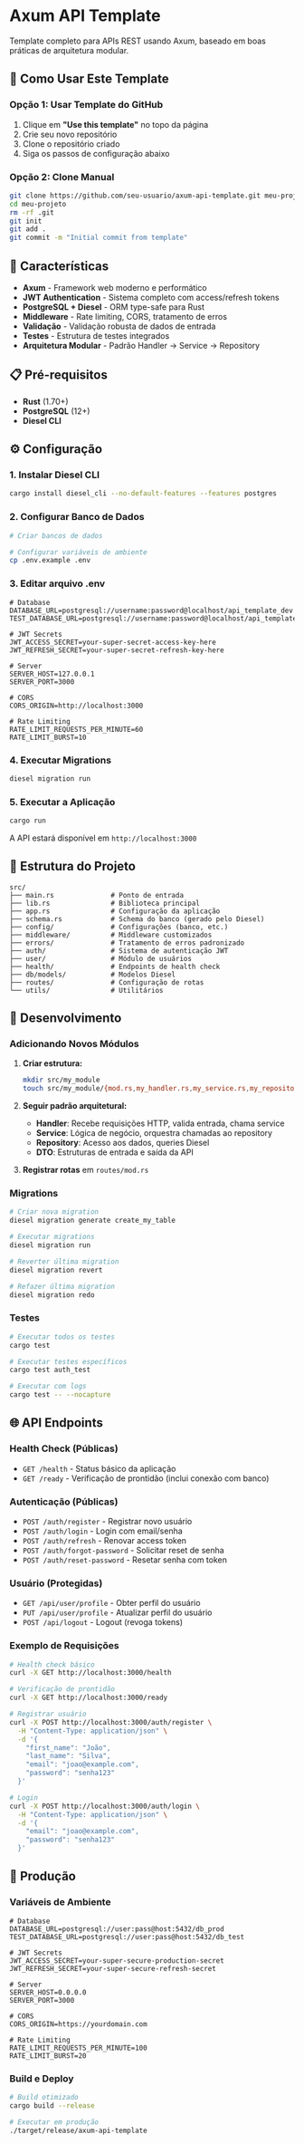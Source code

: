 # Axum API Template

Template completo para APIs REST usando Axum, baseado em boas práticas de arquitetura modular.

## 🎯 Como Usar Este Template

### Opção 1: Usar Template do GitHub
1. Clique em **"Use this template"** no topo da página
2. Crie seu novo repositório
3. Clone o repositório criado
4. Siga os passos de configuração abaixo

### Opção 2: Clone Manual
```bash
git clone https://github.com/seu-usuario/axum-api-template.git meu-projeto
cd meu-projeto
rm -rf .git
git init
git add .
git commit -m "Initial commit from template"
```

## 🚀 Características

- **Axum** - Framework web moderno e performático
- **JWT Authentication** - Sistema completo com access/refresh tokens
- **PostgreSQL + Diesel** - ORM type-safe para Rust
- **Middleware** - Rate limiting, CORS, tratamento de erros
- **Validação** - Validação robusta de dados de entrada
- **Testes** - Estrutura de testes integrados
- **Arquitetura Modular** - Padrão Handler → Service → Repository

## 📋 Pré-requisitos

- **Rust** (1.70+)
- **PostgreSQL** (12+)
- **Diesel CLI**

## ⚙️ Configuração

### 1. Instalar Diesel CLI
```bash
cargo install diesel_cli --no-default-features --features postgres
```

### 2. Configurar Banco de Dados
```bash
# Criar bancos de dados

# Configurar variáveis de ambiente
cp .env.example .env
```

### 3. Editar arquivo .env
```env
# Database
DATABASE_URL=postgresql://username:password@localhost/api_template_dev
TEST_DATABASE_URL=postgresql://username:password@localhost/api_template_test

# JWT Secrets
JWT_ACCESS_SECRET=your-super-secret-access-key-here
JWT_REFRESH_SECRET=your-super-secret-refresh-key-here

# Server
SERVER_HOST=127.0.0.1
SERVER_PORT=3000

# CORS
CORS_ORIGIN=http://localhost:3000

# Rate Limiting
RATE_LIMIT_REQUESTS_PER_MINUTE=60
RATE_LIMIT_BURST=10
```

### 4. Executar Migrations
```bash
diesel migration run
```

### 5. Executar a Aplicação
```bash
cargo run
```

A API estará disponível em `http://localhost:3000`

## 📁 Estrutura do Projeto

```
src/
├── main.rs              # Ponto de entrada
├── lib.rs               # Biblioteca principal
├── app.rs               # Configuração da aplicação
├── schema.rs            # Schema do banco (gerado pelo Diesel)
├── config/              # Configurações (banco, etc.)
├── middleware/          # Middleware customizados
├── errors/              # Tratamento de erros padronizado
├── auth/                # Sistema de autenticação JWT
├── user/                # Módulo de usuários
├── health/              # Endpoints de health check
├── db/models/           # Modelos Diesel
├── routes/              # Configuração de rotas
└── utils/               # Utilitários
```

## 🔧 Desenvolvimento

### Adicionando Novos Módulos

1. **Criar estrutura:**
   ```bash
   mkdir src/my_module
   touch src/my_module/{mod.rs,my_handler.rs,my_service.rs,my_repository.rs,my_dto.rs}
   ```

2. **Seguir padrão arquitetural:**
   - **Handler**: Recebe requisições HTTP, valida entrada, chama service
   - **Service**: Lógica de negócio, orquestra chamadas ao repository
   - **Repository**: Acesso aos dados, queries Diesel
   - **DTO**: Estruturas de entrada e saída da API

3. **Registrar rotas** em `routes/mod.rs`

### Migrations

```bash
# Criar nova migration
diesel migration generate create_my_table

# Executar migrations
diesel migration run

# Reverter última migration
diesel migration revert

# Refazer última migration
diesel migration redo
```

### Testes

```bash
# Executar todos os testes
cargo test

# Executar testes específicos
cargo test auth_test

# Executar com logs
cargo test -- --nocapture
```

## 🌐 API Endpoints

### Health Check (Públicas)
- `GET /health` - Status básico da aplicação
- `GET /ready` - Verificação de prontidão (inclui conexão com banco)

### Autenticação (Públicas)
- `POST /auth/register` - Registrar novo usuário
- `POST /auth/login` - Login com email/senha
- `POST /auth/refresh` - Renovar access token
- `POST /auth/forgot-password` - Solicitar reset de senha
- `POST /auth/reset-password` - Resetar senha com token

### Usuário (Protegidas)
- `GET /api/user/profile` - Obter perfil do usuário
- `PUT /api/user/profile` - Atualizar perfil do usuário
- `POST /api/logout` - Logout (revoga tokens)

### Exemplo de Requisições

```bash
# Health check básico
curl -X GET http://localhost:3000/health

# Verificação de prontidão
curl -X GET http://localhost:3000/ready

# Registrar usuário
curl -X POST http://localhost:3000/auth/register \
  -H "Content-Type: application/json" \
  -d '{
    "first_name": "João",
    "last_name": "Silva",
    "email": "joao@example.com",
    "password": "senha123"
  }'

# Login
curl -X POST http://localhost:3000/auth/login \
  -H "Content-Type: application/json" \
  -d '{
    "email": "joao@example.com",
    "password": "senha123"
  }'
```

## 🚀 Produção

### Variáveis de Ambiente
```env
# Database
DATABASE_URL=postgresql://user:pass@host:5432/db_prod
TEST_DATABASE_URL=postgresql://user:pass@host:5432/db_test

# JWT Secrets
JWT_ACCESS_SECRET=your-super-secure-production-secret
JWT_REFRESH_SECRET=your-super-secure-refresh-secret

# Server
SERVER_HOST=0.0.0.0
SERVER_PORT=3000

# CORS
CORS_ORIGIN=https://yourdomain.com

# Rate Limiting
RATE_LIMIT_REQUESTS_PER_MINUTE=100
RATE_LIMIT_BURST=20
```

### Build e Deploy
```bash
# Build otimizado
cargo build --release

# Executar em produção
./target/release/axum-api-template
```


